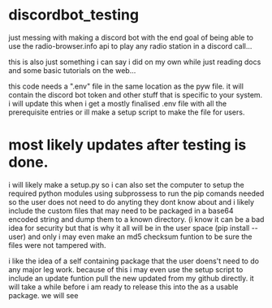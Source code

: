 # discordbot_testing
just messing with making a discord bot with the end goal of being able to use the radio-browser.info api to play any radio station in a discord call...


this is also just something i can say i did on my own while just reading docs and some basic tutorials on the web...


this code needs a ".env" file in the same location as the pyw file. it will contain the discord bot token and other stuff that is specific to your system. i will update this when i get a mostly finalised .env file with all the prerequisite entries or ill make a setup script to make the file for users. 


# most likely updates after testing is done. 
i will likely make a setup.py so i can also set the computer to setup the required python modules using subprossess to run the pip comands needed so the user does not need to do anyting they dont know about and i likely include the custom files that may need to be packaged in a base64 encoded string and dump them to a known directory. (i know it can be a bad idea for security but that is why it all will be in the user space (pip install <Module name> --user) and only i may even make an md5 checksum funtion to be sure the files were not tampered with.  


i like the idea of a self containing package that the user doens't need to do any major leg work. because of this i may even use the setup script to include an update funtion pull the new updated from my github directly. it will take a while before i am ready to release this into the as a usable package. we will see

